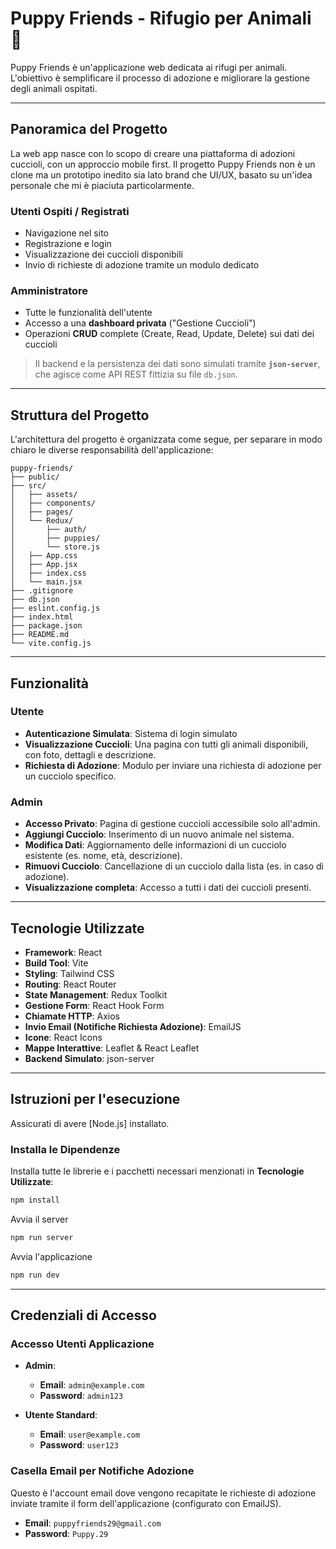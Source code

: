 # Puppy Friends - Rifugio per Animali 🐾

Puppy Friends è un'applicazione web dedicata ai rifugi per animali. L'obiettivo è semplificare il processo di adozione e migliorare la gestione degli animali ospitati.

---

## Panoramica del Progetto

La web app nasce con lo scopo di creare una piattaforma di adozioni cuccioli, con un approccio mobile first.
Il progetto Puppy Friends non è un clone ma un prototipo inedito sia lato brand che UI/UX, basato su un'idea personale che mi è piaciuta particolarmente.

### Utenti Ospiti / Registrati

- Navigazione nel sito
- Registrazione e login
- Visualizzazione dei cuccioli disponibili
- Invio di richieste di adozione tramite un modulo dedicato

### Amministratore

- Tutte le funzionalità dell'utente
- Accesso a una **dashboard privata** ("Gestione Cuccioli")
- Operazioni **CRUD** complete (Create, Read, Update, Delete) sui dati dei cuccioli

> Il backend e la persistenza dei dati sono simulati tramite **`json-server`**, che agisce come API REST fittizia su file `db.json`.

---

## Struttura del Progetto

L'architettura del progetto è organizzata come segue, per separare in modo chiaro le diverse responsabilità dell'applicazione:

```text
puppy-friends/
├── public/
├── src/
│   ├── assets/               
│   ├── components/           
│   ├── pages/                
│   └── Redux/                
│       ├── auth/ 
│       ├── puppies/ 
│       └── store.js 
│   ├── App.css 
│   ├── App.jsx 
│   ├── index.css 
│   └── main.jsx 
├── .gitignore
├── db.json                   
├── eslint.config.js 
├── index.html 
├── package.json 
├── README.md
└── vite.config.js
```

---

## Funzionalità

### Utente

- **Autenticazione Simulata**: Sistema di login simulato 
- **Visualizzazione Cuccioli**: Una pagina con tutti gli animali disponibili, con foto, dettagli e descrizione.
- **Richiesta di Adozione**: Modulo per inviare una richiesta di adozione per un cucciolo specifico.

### Admin

- **Accesso Privato**: Pagina di gestione cuccioli accessibile solo all'admin.
- **Aggiungi Cucciolo**: Inserimento di un nuovo animale nel sistema.
- **Modifica Dati**: Aggiornamento delle informazioni di un cucciolo esistente (es. nome, età, descrizione).
- **Rimuovi Cucciolo**: Cancellazione di un cucciolo dalla lista (es. in caso di adozione).
- **Visualizzazione completa**: Accesso a tutti i dati dei cuccioli presenti.

---

## Tecnologie Utilizzate

- **Framework**: React
- **Build Tool**: Vite
- **Styling**: Tailwind CSS
- **Routing**: React Router
- **State Management**: Redux Toolkit
- **Gestione Form**: React Hook Form
- **Chiamate HTTP**: Axios
- **Invio Email (Notifiche Richiesta Adozione)**: EmailJS
- **Icone**: React Icons
- **Mappe Interattive**: Leaflet & React Leaflet
- **Backend Simulato**: json-server

---

## Istruzioni per l'esecuzione

Assicurati di avere [Node.js] installato.

### Installa le Dipendenze

Installa tutte le librerie e i pacchetti necessari menzionati in **Tecnologie Utilizzate**:

```bash
npm install
```

Avvia il server

```bash
npm run server
```

Avvia l'applicazione

```bash
npm run dev
```

---

## Credenziali di Accesso

### Accesso Utenti Applicazione

- **Admin**:
  - **Email**: `admin@example.com`
  - **Password**: `admin123`

- **Utente Standard**:
  - **Email**: `user@example.com`
  - **Password**: `user123`

### Casella Email per Notifiche Adozione

Questo è l'account email dove vengono recapitate le richieste di adozione inviate tramite il form dell'applicazione (configurato con EmailJS).

- **Email**: `puppyfriends29@gmail.com`
- **Password**: `Puppy.29`
